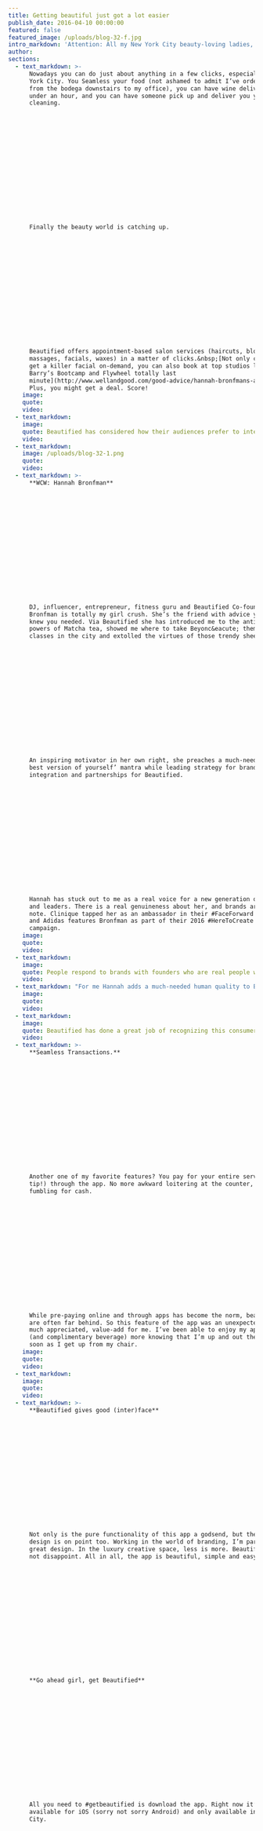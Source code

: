 ```yaml
---
title: Getting beautiful just got a lot easier
publish_date: 2016-04-10 00:00:00
featured: false
featured_image: /uploads/blog-32-f.jpg
intro_markdown: 'Attention: All my New York City beauty-loving ladies, this one’s for you. Meet&nbsp;[Beautified](https://www.getbeautified.com/), an app that lets you find and book same day beauty services.​'
author:
sections:
  - text_markdown: >-
      Nowadays you can do just about anything in a few clicks, especially in New
      York City. You Seamless your food (not ashamed to admit I’ve ordered coffee
      from the bodega downstairs to my office), you can have wine delivered in
      under an hour, and you can have someone pick up and deliver you your dry
      cleaning.

















      Finally the beauty world is catching up.

















      Beautified offers appointment-based salon services (haircuts, blowouts,
      massages, facials, waxes) in a matter of clicks.&nbsp;[Not only can you can
      get a killer facial on-demand, you can also book at top studios like
      Barry’s Bootcamp and Flywheel totally last
      minute](http://www.wellandgood.com/good-advice/hannah-bronfmans-app-now-makes-booking-workouts-and-waxes-super-easy/).
      Plus, you might get a deal. Score!​
    image:
    quote:
    video:
  - text_markdown:
    image:
    quote: Beautified has considered how their audiences prefer to interact (how do you even call a landline?) and provided the technology to do just that.
    video:
  - text_markdown:
    image: /uploads/blog-32-1.png
    quote:
    video:
  - text_markdown: >-
      **WCW: Hannah Bronfman**

















      DJ, influencer, entrepreneur, fitness guru and Beautified Co-founder Hannah
      Bronfman is totally my girl crush. She’s the friend with advice you never
      knew you needed. Via Beautified she has introduced me to the antioxidant
      powers of Matcha tea, showed me where to take Beyonc&eacute; themed dance
      classes in the city and extolled the virtues of those trendy sheet masks.

















      An inspiring motivator in her own right, she preaches a much-needed ‘be the
      best version of yourself’ mantra while leading strategy for brand
      integration and partnerships for Beautified.

















      Hannah has stuck out to me as a real voice for a new generation of creators
      and leaders. There is a real genuineness about her, and brands are taking
      note. Clinique tapped her as an ambassador in their #FaceForward campaign
      and Adidas features Bronfman as part of their 2016 #HereToCreate
      campaign.​
    image:
    quote:
    video:
  - text_markdown:
    image:
    quote: People respond to brands with founders who are real people with compelling stories.
    video:
  - text_markdown: "For me Hannah adds a much-needed human quality to Beautified’s stellar product offering.\n\n**Haircuts you can actually trust&nbsp;**\n\nTHIS is where Beautified really adds value. Does this scenario sound familiar? \"Okay, you’re all done!\" \"Wow! I love it..\" \\*Panic, cries, calls best friend, runs home and fixes weird new hair style and part.\\*\n\nBad haircuts, be gone. You can rest assured that any stylist and salon you visit is top quality. You’re only served salons that \"an insider, editor or an influencer has visited.\" You don’t have to take your chances with Yelp, or the eyebrow place on the corner. Consumers, myself included, expect a certain level of transparency, service and reliability from brands. Service-based beauty brands, like Glamsquad, Priv, and Beautified, are no different.​"
    image:
    quote:
    video:
  - text_markdown:
    image:
    quote: Beautified has done a great job of recognizing this consumer behavior and acting accordingly.
    video:
  - text_markdown: >-
      **Seamless Transactions.**

















      Another one of my favorite features? You pay for your entire service (and
      tip!) through the app. No more awkward loitering at the counter, no more
      fumbling for cash.

















      While pre-paying online and through apps has become the norm, beauty salons
      are often far behind. So this feature of the app was an unexpected, and
      much appreciated, value-add for me. I’ve been able to enjoy my appointments
      (and complimentary beverage) more knowing that I’m up and out the door as
      soon as I get up from my chair.​
    image:
    quote:
    video:
  - text_markdown:
    image:
    quote:
    video:
  - text_markdown: >-
      **Beautified gives good (inter)face**

















      Not only is the pure functionality of this app a godsend, but the interface
      design is on point too. Working in the world of branding, I’m partial to
      great design. In the luxury creative space, less is more. Beautified does
      not disappoint. All in all, the app is beautiful, simple and easy-to-use.

















      **Go ahead girl, get Beautified**

















      All you need to #getbeautified is download the app. Right now it’s only
      available for iOS (sorry not sorry Android) and only available in New York
      City.

















      Warning: Beautified is highly addictive. Weekly massages, blowouts and
      workouts have been known to occur. Beautified may also cause euphoria and
      increased spending. Users are advised to exercise caution when walking
      around SoHo post-haircut as you may feel more fabulous than usual.​
    image:
    quote:
    video:
contact_tagline: "Let's start a conversation about luxury."
---
```




